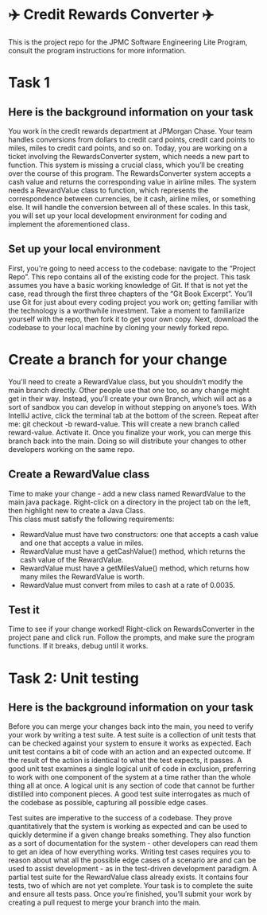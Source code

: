 # :airplane: Credit Rewards Converter :airplane:
This is the project repo for the JPMC Software Engineering Lite Program,
consult the program instructions for more information.

# Task 1
## Here is the background information on your task
You work in the credit rewards department at JPMorgan Chase. Your team handles
conversions from dollars to credit card points, credit card points to miles,
miles to credit card points, and so on. Today, you are working on a ticket
involving the RewardsConverter system, which needs a new part to function. This
system is missing a crucial class, which you’ll be creating over the course of
this program. The RewardsConverter system accepts a cash value and returns the
corresponding value in airline miles. The system needs a RewardValue class to
function, which represents the correspondence between currencies, be it cash,
airline miles, or something else. It will handle the conversion between all of
these scales. In this task, you will set up your local development environment
for coding and implement the aforementioned class.

## Set up your local environment
First, you're going to need access to the codebase: navigate to the
“Project Repo”. This repo contains all of the existing code for the project.
This task assumes you have a basic working knowledge of Git. If that is not yet
the case, read through the first three chapters of the “Git Book Excerpt”.
You’ll use Git for just about every coding project you work on; getting
familiar with the technology is a worthwhile investment. Take a moment to
familiarize yourself with the repo, then fork it to get your own copy. Next,
download the codebase to your local machine by cloning your newly forked repo.

# Create a branch for your change
You'll need to create a RewardValue class, but you shouldn’t modify the main
branch directly. Other people use that one too, so any change might get in
their way. Instead, you’ll create your own Branch, which will act as a sort of
sandbox you can develop in without stepping on anyone’s toes. With IntelliJ
active, click the terminal tab at the bottom of the screen.
Repeat after me: git checkout -b reward-value. This will create a new branch
called reward-value. Activate it. Once you finalize your work, you can merge
this branch back into the main. Doing so will distribute your changes to other
developers working on the same repo.

## Create a RewardValue class
Time to make your change - add a new class named RewardValue to the main.java
package. Right-click on a directory in the project tab on the left, then
highlight new to create a Java Class.</br>
This class must satisfy the following requirements:
-  RewardValue must have two constructors: one that accepts a cash value and
one that accepts a value in miles.
-  RewardValue must have a getCashValue() method, which returns the cash value
of the RewardValue.
-  RewardValue must have a getMilesValue() method, which returns how many miles
the RewardValue is worth.
-   RewardValue must convert from miles to cash at a rate of 0.0035.

## Test it
Time to see if your change worked! Right-click on RewardsConverter in the
project pane and click run.
Follow the prompts, and make sure the program functions. If it breaks, debug
until it works.

# Task 2: Unit testing
## Here is the background information on your task
Before you can merge your changes back into the main, you need to verify your
work by writing a test suite. A test suite is a collection of unit tests that
can be checked against your system to ensure it works as expected. Each unit
test contains a bit of code with an action and an expected outcome. If the
result of the action is identical to what the test expects, it passes. A good
unit test examines a single logical unit of code in exclusion, preferring to
work with one component of the system at a time rather than the whole thing all
at once. A logical unit is any section of code that cannot be further distilled
into component pieces. A good test suite interrogates as much of the codebase
as possible, capturing all possible edge cases.

Test suites are imperative to the success of a codebase. They prove
quantitatively that the system is working as expected and can be used to
quickly determine if a given change breaks something. They also function as a
sort of documentation for the system - other developers can read them to get an
idea of how everything works. Writing test cases requires you to reason about
what all the possible edge cases of a scenario are and can be used to assist
development - as in the test-driven development paradigm. A partial test suite
for the RewardValue class already exists. It contains four tests, two of which
are not yet complete. Your task is to complete the suite and ensure all tests
pass. Once you’re finished, you’ll submit your work by creating a pull request
to merge your branch into the main.
